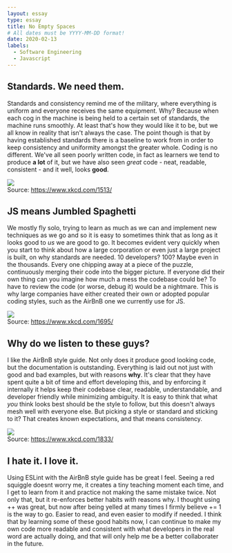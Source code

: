 ```yaml
---
layout: essay
type: essay
title: No Empty Spaces
# All dates must be YYYY-MM-DD format!
date: 2020-02-13
labels:
  - Software Engineering
  - Javascript
---
```


## Standards. We need them.
Standards and consistency remind me of the military, where everything is uniform and everyone receives the same equipment. Why? Because when each cog in the machine is being held to a certain set of standards, the machine runs smoothly. At least that's how they would like it to be, but we all know in reality that isn't always the case. The point though is that by having established standards there is a baseline to work from in order to keep consistency and uniformity amongst the greater whole. Coding is no different. We've all seen poorly written code, in fact as learners we tend to produce **a lot** of it, but we have also seen *great* code - neat, readable, consistent - and it well, looks **good**.

<img class="ui fluid image" src="https://imgs.xkcd.com/comics/code_quality.png">
<div class="ui mini label">
Source: <a href="https://www.xkcd.com/1513/">https://www.xkcd.com/1513/</a>
</div>

## JS means Jumbled Spaghetti
We mostly fly solo, trying to learn as much as we can and implement new techniques as we go and so it is easy to sometimes think that as long as it looks good to *us* we are good to go. It becomes evident very quickly when you start to think about how a large corporation or even just a large project is built, on why standards are needed. 10 developers? 100? Maybe even in the thousands. Every one chipping away at a piece of the puzzle, continuously merging their code into the bigger picture. If everyone did their own thing can you imagine how much a mess the codebase could be? To have to review the code (or worse, debug it) would be a nightmare. This is why large companies have either created their own or adopted popular coding styles, such as the AirBnB one we currently use for JS.

<img class="ui centered large image" src="https://imgs.xkcd.com/comics/code_quality_2.png">
<div class="ui bottom attached label">
Source: <a href="https://www.xkcd.com/1695/">https://www.xkcd.com/1695/</a>
</div>

## Why do we listen to these guys?
I like the AirBnB style guide. Not only does it produce good looking code, but the documentation is outstanding. Everything is laid out not just with good and bad examples, but with reasons **why**. It's clear that they have spent quite a bit of time and effort developing this, and by enforcing it internally it helps keep their codebase clear, readable, understandable, and developer friendly while minimizing ambiguity. It is easy to think that what *you* think looks best should be the style to follow, but this doesn't always mesh well with everyone else. But picking a style or standard and sticking to it? That creates known expectations, and that means consistency.

<img class="ui fluid image" src="https://imgs.xkcd.com/comics/code_quality_3.png">
<div class="ui mini message">
Source: <a href="https://www.xkcd.com/1833/">https://www.xkcd.com/1833/</a>
</div>

## I hate it. I love it.
Using ESLint with the AirBnB style guide has be great I feel. Seeing a red squiggle doesnt worry me, it creates a tiny teaching moment each time, and I get to learn from it and practice not making the same mistake twice. Not only that, but it re-enforces better habits *with* reasons why. I thought using ++ was great, but now after being yelled at many times I firmly believe += 1 is the way to go. Easier to read, and even easier to modify if needed. I think that by learning some of these good habits now, I can continue to make my own code more readable and consistent with what developers in the real word are actually doing, and that will only help me be a better collaborater in the future.
